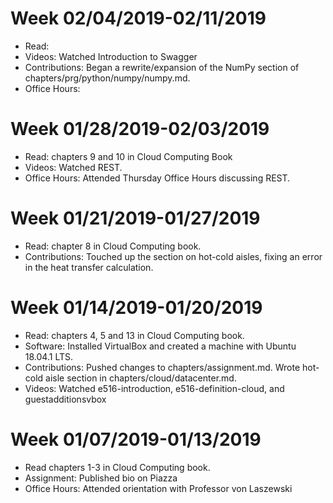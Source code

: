 # Week 02/04/2019-02/11/2019

* Read:
* Videos: Watched Introduction to Swagger
* Contributions: Began a rewrite/expansion of the NumPy section of
  chapters/prg/python/numpy/numpy.md.
* Office Hours: 

# Week 01/28/2019-02/03/2019

* Read: chapters 9 and 10 in Cloud Computing Book
* Videos: Watched REST.
* Office Hours: Attended Thursday Office Hours discussing REST.

# Week 01/21/2019-01/27/2019

* Read: chapter 8 in Cloud Computing book.
* Contributions: Touched up the section on hot-cold aisles, fixing an error in
  the heat transfer calculation.

# Week 01/14/2019-01/20/2019

* Read: chapters 4, 5 and 13 in Cloud Computing book.
* Software: Installed VirtualBox and created a machine with Ubuntu 18.04.1 LTS.
* Contributions: Pushed changes to chapters/assignment.md. Wrote hot-cold aisle
  section in chapters/cloud/datacenter.md.
* Videos: Watched e516-introduction, e516-definition-cloud, and guestadditionsvbox

# Week 01/07/2019-01/13/2019

* Read chapters 1-3 in Cloud Computing book.
* Assignment: Published bio on Piazza
* Office Hours: Attended orientation with Professor von Laszewski
